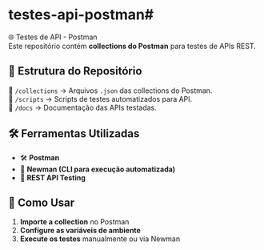 # testes-api-postman# 
🌐 Testes de API - Postman  
Este repositório contém **collections do Postman** para testes de APIs REST.  

## 📌 Estrutura do Repositório  
🔹 `/collections` → Arquivos `.json` das collections do Postman.  
🔹 `/scripts` → Scripts de testes automatizados para API.  
🔹 `/docs` → Documentação das APIs testadas.  

## 🛠 Ferramentas Utilizadas  
- 🛠 **Postman**  
- 🔗 **Newman (CLI para execução automatizada)**  
- 📡 **REST API Testing**  

## 🚀 Como Usar  
1. **Importe a collection** no Postman  
2. **Configure as variáveis de ambiente**  
3. **Execute os testes** manualmente ou via Newman  
